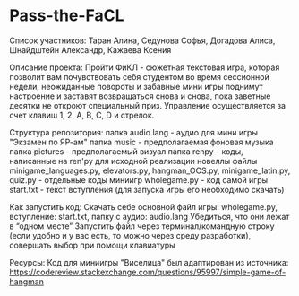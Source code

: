 # Pass-the-FaCL

Список участников: Таран Алина, Седунова Софья, Догадова Алиса, Шнайдштейн Александр, Кажаева Ксения 

Описание проекта: 
    Пройти ФиКЛ - сюжетная текстовая игра, которая позволит вам почувствовать себя студентом во время сессионной недели, неожиданные повороты и забавные мини игры поднимут настроение и заставят возвращаться снова и снова, пока заветные десятки не откроют специальный приз. 
Управление осуществляется за счет клавиш 1, 2, A, B, C, D и стрелок. 

Структура репозитория: папка audio.lang - аудио для мини игры "Экзамен по ЯР-ам"
                       папка music - предполагаемая фоновая музыка 
                       папка pictures - предполагаемый визуал 
                       папка renpy - коды, написанные на ren'py для исходной реализации новеллы 
                       файлы minigame_languages.py, elevators.py, hangman_OCS.py, minigame_latin.py,                               quiz.py - отдельные коды миниигр 
                       wholegame.py - код самой игры 
                       start.txt - текст вступления (для запуска игры его необходимо скачать) 

Как запустить код: 
                  Скачать себе основной файл игры: wholegame.py, вступление: start.txt, папку с аудио:                        audio.lang 
                  Убедиться, что они лежат в “одном месте”
                  Запустить файл через терминал/командную строку (если удобно и у вас есть, то можно через                    среду разработки), совершать выбор при помощи клавиатуры

Ресурсы: 
    Код для миниигры "Виселица" был адаптирован из источника: https://codereview.stackexchange.com/questions/95997/simple-game-of-hangman

                        
